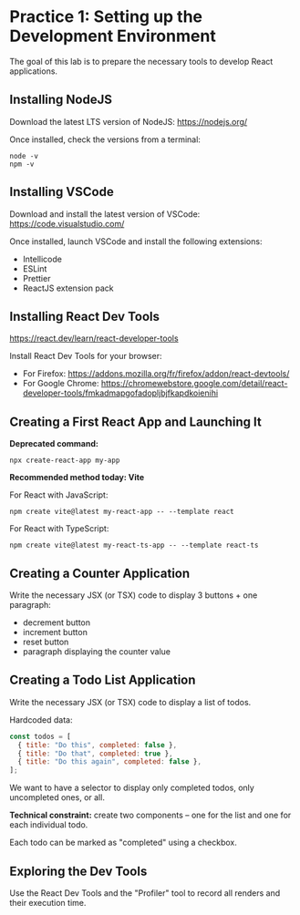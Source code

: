 # Practice 1: Setting up the Development Environment

The goal of this lab is to prepare the necessary tools to develop React applications.

## Installing NodeJS

Download the latest LTS version of NodeJS: https://nodejs.org/

Once installed, check the versions from a terminal:

```
node -v  
npm -v
```

## Installing VSCode

Download and install the latest version of VSCode: https://code.visualstudio.com/

Once installed, launch VSCode and install the following extensions:

- Intellicode  
- ESLint  
- Prettier  
- ReactJS extension pack

## Installing React Dev Tools

https://react.dev/learn/react-developer-tools

Install React Dev Tools for your browser:

- For Firefox: https://addons.mozilla.org/fr/firefox/addon/react-devtools/  
- For Google Chrome: https://chromewebstore.google.com/detail/react-developer-tools/fmkadmapgofadopljbjfkapdkoienihi

## Creating a First React App and Launching It

**Deprecated command:**

```
npx create-react-app my-app
```

**Recommended method today: Vite**

For React with JavaScript:

```
npm create vite@latest my-react-app -- --template react
```

For React with TypeScript:

```
npm create vite@latest my-react-ts-app -- --template react-ts
```

## Creating a Counter Application

Write the necessary JSX (or TSX) code to display 3 buttons + one paragraph:

- decrement button  
- increment button  
- reset button  
- paragraph displaying the counter value

## Creating a Todo List Application

Write the necessary JSX (or TSX) code to display a list of todos.

Hardcoded data:

```js
const todos = [
  { title: "Do this", completed: false },
  { title: "Do that", completed: true },
  { title: "Do this again", completed: false },
];
```

We want to have a selector to display only completed todos, only uncompleted ones, or all.

**Technical constraint:** create two components – one for the list and one for each individual todo.

Each todo can be marked as "completed" using a checkbox.

## Exploring the Dev Tools

Use the React Dev Tools and the "Profiler" tool to record all renders and their execution time.
